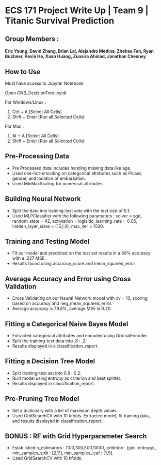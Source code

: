 # ECS 171 Project Write Up | Team 9 | Titanic Survival Prediction

## Group Members :
#### Eric Young, David Zhang, Brian Lai, Alejandro Medina, Zhehao Fan, Ryan Buchner, Kevin He, Xuan Huang, Zunaira Ahmad, Jonathan Chesney

## How to Use
Must have access to Jupyter Notebook

Open CNB_DecisionTree.ipynb

For Windows/Linux :
 1. Ctrl + A [Select All Cells]
 2. Shift + Enter [Run all Selected Cells]

For Mac :
 1. ⌘ + A [Select All Cells]
 2. Shift + Enter [Run all Selected Cells]

## Pre-Processing Data
* Pre Processed data includes handing missing data like age. 
* Used one-hot-encoding on categorical attributes such as Pclass, gender, and location of embarkation. 
* Used MinMaxScaling for numerical attributes.

## Building Neural Network
* Split the data into training-test sets with the test size of 0.1. 
* Used MLPClassifier with the following parameters : solver = sgd, random_state = 42, activiation = logisitic, learning_rate = 0.05, hidden_layer_sizes = (15,1,0), max_iter = 1500.

## Training and Testing Model
* Fit our model and predicted on the test set results in a 68% accuracy with a .227 MSE. 
* Results found using accuracy_score and mean_squared_error

## Average Accuracy and Error using Cross Validation
* Cross Validating on our Neural Network model with cv = 10, scoring based on accuracy and neg_mean_squared_error. 
* Average accuracy is 79.8%, average MSE is 0.20.

## Fitting a Categorical Naive Bayes Model
* Extracted categorical attributes and encoded using OrdinalEncoder. 
* Split the training-test data into .8 : .2. 
* Results displayed in a classification_report.

## Fitting a Decision Tree Model
* Split training-test set into 0.8 : 0.2. 
* Built model using entropy as criterion and best splitter. 
* Results displayed in classification_report.

## Pre-Pruning Tree Model
* Set a dictionary with a list of maximum depth values. 
* Used GridSearchCV with 10 kfolds. Extracted model, fit training data, and results displayed in classification_report.

## BONUS : RF with Grid Hyperparameter Search
* Established n_estimators : (100,300,500,1000), criterion : (gini, entropy), min_samples_split : [2,11], min_samples_leaf : [1,9]. 
* Used GridSearchCV with 10 kfolds. 
